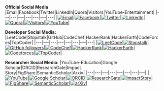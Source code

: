 **Official Social Media**
|Email|Facebook|Twitter|LinkedIn|Quora|Visitors|YouTube-Entertainment|
|---|---|---|---|---|---|---|
|[![Email](https://img.shields.io/badge/Gmail-white?logo=GMail&style=flat&logoColor=red)](mailto:ram.nath241089@gmail.com)|[![Facebook](https://img.shields.io/badge/Facebook-blue?logo=Facebook&style=flat&logoColor=white)](https://www.facebook.com/Mayurram)|[![Twitter](https://img.shields.io/badge/Twitter-00acee?logo=Twitter&style=flat&logoColor=white)](https://twitter.com/RamMayur)|[![LinkedIn](https://img.shields.io/badge/LinkedIn-1864ab?logo=LinkedIn&style=flat&logoColor=white)](https://www.linkedin.com/in/mayurpatil7/)|[![Quora](https://img.shields.io/badge/Quora-darkred?logo=Quora&style=flat&logoColor=white)](https://www.quora.com/profile/मयूर-पाटील-Mayur-Patil)|[![Visitors](https://visitor-badge.glitch.me/badge?page_id=ramlaxman.visitor-badge)](https://github.com/ramlaxman)|[![YouTube](https://img.shields.io/badge/YouTube-Subscribe-FF0000.svg?logo=YouTube&style=Social&logoColor=white)](https://www.youtube.com/channel/UCUaFf9M_UcEwD6lVZIP-1xA?sub_confirmation=1)|

**Developer Social Media:**
|LeetCode|Stopstalk|GitHub|CodeChef|HackerRank|HackerEarth|CodeForces|TopCoder|
|---|---|---|---|---|---|---|---|
|[![LeetCode](https://img.shields.io/badge/LeetCode-Follow-F89F1B?logo=LeetCode&style=flat&labelColor=black)](https://leetcode.com/mayurp7/)|[![Stopstalk](https://img.shields.io/badge/Stopstalk-Follow-red?logo=Stopstalk&style=flat&labelColor=red)](https://www.stopstalk.com/user/profile/mayurp7)|[![GitHub followers](https://img.shields.io/github/followers/ramlaxman?style=social)](https://github.com/ramlaxman)|[![CodeChef](https://img.shields.io/badge/CodeChef-Follow-5B4638?logo=CodeChef&style=flat&logoColor=white)](https://www.codechef.com/users/mayurp7)|[![HackerRank](https://img.shields.io/badge/HackerRank-Follow-2EC866?logo=HackerRank&style=flat&logoColor=white)](https://www.hackerrank.com/mayurp7)|[![HackerEarth](https://img.shields.io/badge/HackerEarth-Follow-323754?logo=HackerEarth&style=flat&logoColor=white)](https://www.hackerearth.com/@mayurp7)|[![Codeforces](https://img.shields.io/badge/Codeforces-Follow-1F8ACB?logo=Codeforces&style=flat&logoColor=white)](https://codeforces.com/profile/mayurp7)|[![TopCoder](https://img.shields.io/badge/TopCoder-Follow-29A8E0?logo=TopCoder&style=flat&logoColor=white)](https://www.topcoder.com/members/mayurp7)|

<!-- Third Party Modules
1. Logos are taken from https://simpleicons.org
2. URL format logonamewithoutspace-badge-color
-->

**Researcher Social Media:**
|YouTube-Education|Google Scholar|ORCID|ResearchGate|Impact Story|FigShare|SemanticScholar|Arxiv|
|---|---|---|---|---|---|---|---|
|[![YouTube](https://img.shields.io/badge/YouTube-Subscribe-FF0000.svg?logo=YouTube&style=Social&logoColor=white)](https://www.youtube.com/channel/UCDz22GZiW75gub-qqwpIGoA?sub_confirmation=1)|[![Google Scholar](https://img.shields.io/badge/GoogleScholar-4285F4.svg?logo=google-scholar&style=flat&logoColor=white)](https://scholar.google.co.in/citations?user=JRhkWgoAAAAJ&hl=en)|[![ORCID](https://img.shields.io/badge/ORCID-A6CE39.svg?logo=orcid&style=flat&logoColor=white)](https://orcid.org/0000-0003-2220-3776)|[![ResearchGate](https://img.shields.io/badge/ResearchGate-00CCBB.svg?logo=ResearchGate&style=flat&logoColor=white)](https://www.researchgate.net/profile/Mayur_Patil13)|[![ImpactStory](https://img.shields.io/badge/ImpactStory-red?logo=ImpactStory&style=Flat)](https://profiles.impactstory.org/u/0000-0003-2220-3776/achievements)|[![FigShare](https://img.shields.io/badge/FigShare-556472.svg?logo=FigShare&style=flat&logoColor=white)](https://figshare.com/authors/Mayur_Patil/6895067)|[![SemanticScholar](https://img.shields.io/static/v1?label=SemanticScholar&message=Follow&color=yellow)](https://www.semanticscholar.org/author/Mayur-S.-Patil/145595611)|[![arXiv](https://img.shields.io/badge/arXiv-B31B1B.svg?logo=arXiv&style=flat&logoColor=white)](https://arxiv.org/a/0000-0003-2220-3776.html)|

